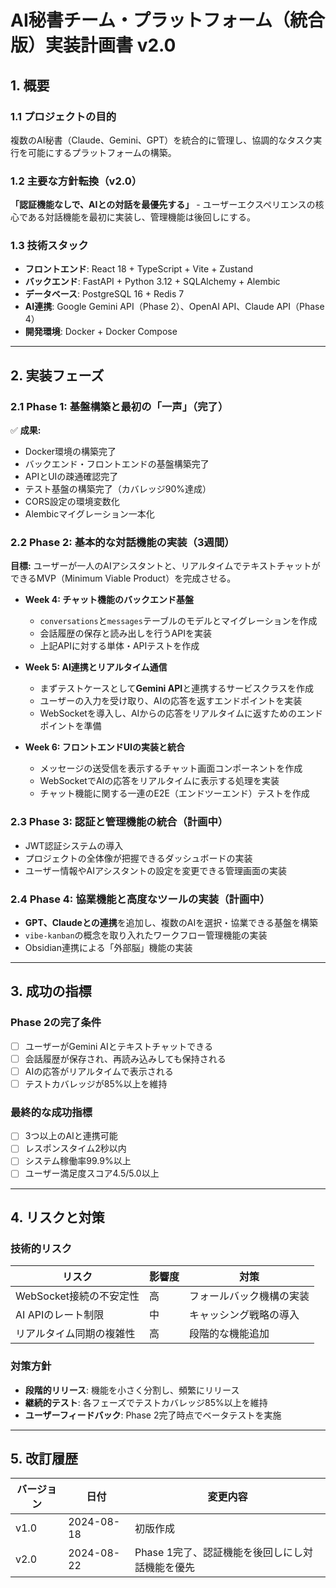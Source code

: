 # AI秘書チーム・プラットフォーム（統合版）実装計画書 v2.0

## 1. 概要

### 1.1 プロジェクトの目的
複数のAI秘書（Claude、Gemini、GPT）を統合的に管理し、協調的なタスク実行を可能にするプラットフォームの構築。

### 1.2 主要な方針転換（v2.0）
**「認証機能なしで、AIとの対話を最優先する」** - ユーザーエクスペリエンスの核心である対話機能を最初に実装し、管理機能は後回しにする。

### 1.3 技術スタック
- **フロントエンド**: React 18 + TypeScript + Vite + Zustand
- **バックエンド**: FastAPI + Python 3.12 + SQLAlchemy + Alembic
- **データベース**: PostgreSQL 16 + Redis 7
- **AI連携**: Google Gemini API（Phase 2）、OpenAI API、Claude API（Phase 4）
- **開発環境**: Docker + Docker Compose

---

## 2. 実装フェーズ

### 2.1 Phase 1: 基盤構築と最初の「一声」（完了）
✅ **成果:**
- Docker環境の構築完了
- バックエンド・フロントエンドの基盤構築完了
- APIとUIの疎通確認完了
- テスト基盤の構築完了（カバレッジ90%達成）
- CORS設定の環境変数化
- Alembicマイグレーション一本化

### 2.2 Phase 2: 基本的な対話機能の実装（3週間）
**目標:** ユーザーが一人のAIアシスタントと、リアルタイムでテキストチャットができるMVP（Minimum Viable Product）を完成させる。

* **Week 4: チャット機能のバックエンド基盤**
    * `conversations`と`messages`テーブルのモデルとマイグレーションを作成
    * 会話履歴の保存と読み出しを行うAPIを実装
    * 上記APIに対する単体・APIテストを作成

* **Week 5: AI連携とリアルタイム通信**
    * まずテストケースとして**Gemini API**と連携するサービスクラスを作成
    * ユーザーの入力を受け取り、AIの応答を返すエンドポイントを実装
    * WebSocketを導入し、AIからの応答をリアルタイムに返すためのエンドポイントを準備

* **Week 6: フロントエンドUIの実装と統合**
    * メッセージの送受信を表示するチャット画面コンポーネントを作成
    * WebSocketでAIの応答をリアルタイムに表示する処理を実装
    * チャット機能に関する一連のE2E（エンドツーエンド）テストを作成

### 2.3 Phase 3: 認証と管理機能の統合（計画中）
* JWT認証システムの導入
* プロジェクトの全体像が把握できるダッシュボードの実装
* ユーザー情報やAIアシスタントの設定を変更できる管理画面の実装

### 2.4 Phase 4: 協業機能と高度なツールの実装（計画中）
* **GPT、Claudeとの連携**を追加し、複数のAIを選択・協業できる基盤を構築
* `vibe-kanban`の概念を取り入れたワークフロー管理機能の実装
* Obsidian連携による「外部脳」機能の実装

---

## 3. 成功の指標

### Phase 2の完了条件
- [ ] ユーザーがGemini AIとテキストチャットできる
- [ ] 会話履歴が保存され、再読み込みしても保持される
- [ ] AIの応答がリアルタイムで表示される
- [ ] テストカバレッジが85%以上を維持

### 最終的な成功指標
- [ ] 3つ以上のAIと連携可能
- [ ] レスポンスタイム2秒以内
- [ ] システム稼働率99.9%以上
- [ ] ユーザー満足度スコア4.5/5.0以上

---

## 4. リスクと対策

### 技術的リスク
| リスク | 影響度 | 対策 |
|-------|-------|------|
| WebSocket接続の不安定性 | 高 | フォールバック機構の実装 |
| AI APIのレート制限 | 中 | キャッシング戦略の導入 |
| リアルタイム同期の複雑性 | 高 | 段階的な機能追加 |

### 対策方針
- **段階的リリース**: 機能を小さく分割し、頻繁にリリース
- **継続的テスト**: 各フェーズでテストカバレッジ85%以上を維持
- **ユーザーフィードバック**: Phase 2完了時点でベータテストを実施

---

## 5. 改訂履歴

| バージョン | 日付 | 変更内容 |
|-----------|------|---------|
| v1.0 | 2024-08-18 | 初版作成 |
| v2.0 | 2024-08-22 | Phase 1完了、認証機能を後回しにし対話機能を優先 |
